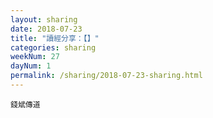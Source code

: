 ```yaml
---
layout: sharing
date: 2018-07-23
title: "讀經分享：【】"
categories: sharing
weekNum: 27
dayNum: 1
permalink: /sharing/2018-07-23-sharing.html
---
```


`錢斌傳道`
